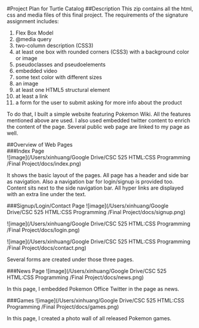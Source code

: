 #Project Plan for Turtle Catalog
##Description
This zip contains all the html, css and media files of this final project. The requirements of the signature assignment includes:  
1. Flex Box Model
2. @media query
3. two-column description (CSS3)  
4. at least one box with rounded corners (CSS3) with a background color or image  
5. pseudoclasses and pseudoelements  
6. embedded video  
7. some text color with different sizes  
8. an image  
9. at least one HTML5 structural element  
10. at least a link  
11. a form for the user to submit asking for more info about the product  

To do that, I built a simple website featuring Pokemon Wiki. All the features mentioned above are used. I also used embedded twitter content to enrich the content of the page. Several public web page are linked to my page as well.

##Overview of Web Pages  
###Index Page  
![image](/Users/xinhuang/Google Drive/CSC 525 HTML:CSS Programming /Final Project/docs/index.png)

It shows the basic layout of the pages. All page has a header and side bar as navigation. Also a navigation bar for login/signup is provided too. Content sits next to the side navigation bar. All hyper links are displayed with an extra line under the text.

###Signup/Login/Contact Page
![image](/Users/xinhuang/Google Drive/CSC 525 HTML:CSS Programming /Final Project/docs/signup.png)

![image](/Users/xinhuang/Google Drive/CSC 525 HTML:CSS Programming /Final Project/docs/login.png)

![image](/Users/xinhuang/Google Drive/CSC 525 HTML:CSS Programming /Final Project/docs/contact.png)

Several forms are created under those three pages.

###News Page
![image](/Users/xinhuang/Google Drive/CSC 525 HTML:CSS Programming /Final Project/docs/news.png)

In this page, I embedded Pokemon Office Twitter in the page as news.

###Games
![image](/Users/xinhuang/Google Drive/CSC 525 HTML:CSS Programming /Final Project/docs/games.png)

In this page, I created a photo wall of all released Pokemon games.

